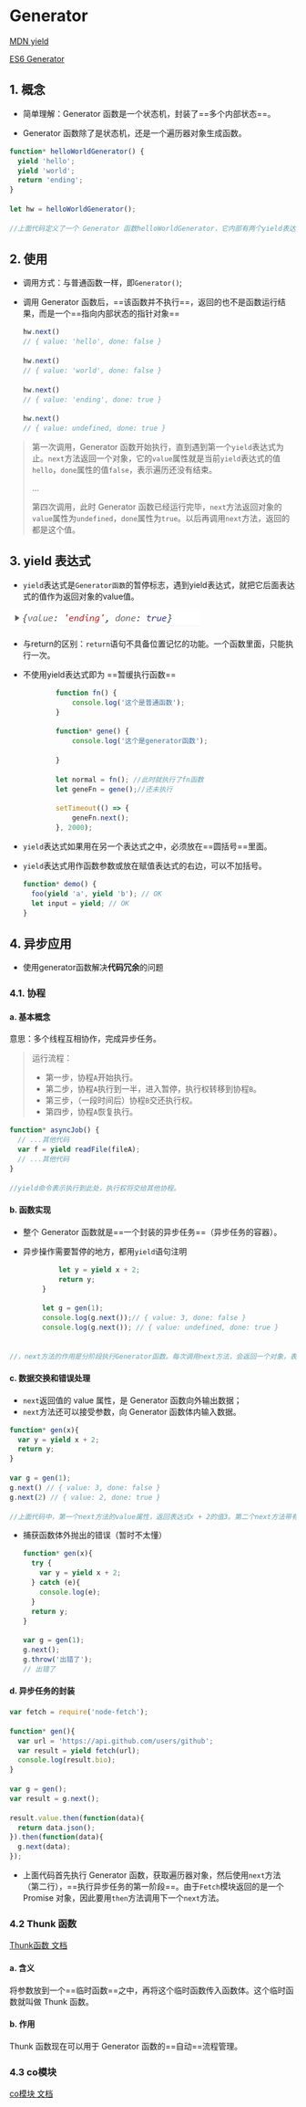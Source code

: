 # Generator

[MDN yield](https://developer.mozilla.org/zh-CN/docs/Web/JavaScript/Reference/Operators/yield)

[ES6 Generator ](https://es6.ruanyifeng.com/#docs/generator)

## 1. 概念

+ 简单理解：Generator 函数是一个状态机，封装了==多个内部状态==。

+ Generator 函数除了是状态机，还是一个遍历器对象生成函数。

```javascript
function* helloWorldGenerator() {
  yield 'hello';
  yield 'world';
  return 'ending';
}

let hw = helloWorldGenerator();

//上面代码定义了一个 Generator 函数helloWorldGenerator，它内部有两个yield表达式（hello和world），即该函数有三个状态：hello，world 和 return 语句（结束执行）。
```

## 2. 使用

+ 调用方式：与普通函数一样，即`Generator()`;

+ 调用 Generator 函数后，==该函数并不执行==，返回的也不是函数运行结果，而是一个==指向内部状态的指针对象==

  ```javascript
  hw.next()
  // { value: 'hello', done: false }
  
  hw.next()
  // { value: 'world', done: false }
  
  hw.next()
  // { value: 'ending', done: true }
  
  hw.next()
  // { value: undefined, done: true }
  ```

> 第一次调用，Generator 函数开始执行，直到遇到第一个`yield`表达式为止。`next`方法返回一个对象，它的`value`属性就是当前`yield`表达式的值`hello`，`done`属性的值`false`，表示遍历还没有结束。
>
> ...
>
> 第四次调用，此时 Generator 函数已经运行完毕，`next`方法返回对象的`value`属性为`undefined`，`done`属性为`true`。以后再调用`next`方法，返回的都是这个值。



## 3. yield 表达式

+ `yield`表达式是`Generator函数`的暂停标志，遇到yield表达式，就把它后面表达式的值作为返回对象的value值。

![image-20220527001134289](https://raw.githubusercontent.com/cwscrsj/typoraImges/main/img/202205270011377.png)

+ 与return的区别：`return`语句不具备位置记忆的功能。一个函数里面，只能执行一次。

+ 不使用yield表达式即为 ==暂缓执行函数==

  ```javascript
          function fn() {
              console.log('这个是普通函数');
          }
  
          function* gene() {
              console.log('这个是generator函数');
  
          }
  
          let normal = fn(); //此时就执行了fn函数
          let geneFn = gene();//还未执行
  
          setTimeout(() => {
              geneFn.next();
          }, 2000);
  ```

+ `yield`表达式如果用在另一个表达式之中，必须放在==圆括号==里面。

+ `yield`表达式用作函数参数或放在赋值表达式的右边，可以不加括号。

  ```javascript
  function* demo() {
    foo(yield 'a', yield 'b'); // OK
    let input = yield; // OK
  }
  ```

  

## 4. 异步应用

+ 使用generator函数解决**代码冗余**的问题

### 4.1. 协程

#### a. 基本概念

意思：多个线程互相协作，完成异步任务。

> 运行流程：
>
> - 第一步，协程`A`开始执行。
> - 第二步，协程`A`执行到一半，进入暂停，执行权转移到协程`B`。
> - 第三步，（一段时间后）协程`B`交还执行权。
> - 第四步，协程`A`恢复执行。



```javascript
function* asyncJob() {
  // ...其他代码
  var f = yield readFile(fileA);
  // ...其他代码
}

//yield命令表示执行到此处，执行权将交给其他协程。
```

#### b. 函数实现

+ 整个 Generator 函数就是==一个封装的异步任务==（异步任务的容器）。

+ 异步操作需要暂停的地方，都用`yield`语句注明

```javascript
            let y = yield x + 2;
            return y;
        }

        let g = gen(1);
        console.log(g.next());// { value: 3, done: false }
        console.log(g.next()); // { value: undefined, done: true }


//，next方法的作用是分阶段执行Generator函数。每次调用next方法，会返回一个对象，表示当前阶段的信息（value属性和done属性）。value属性是yield语句后面表达式的值，表示当前阶段的值；done属性是一个布尔值，表示 Generator 函数是否执行完毕，即是否还有下一个阶段。
```

#### c. 数据交换和错误处理

+ `next`返回值的 value 属性，是 Generator 函数向外输出数据；
+ `next`方法还可以接受参数，向 Generator 函数体内输入数据。

```javascript
function* gen(x){
  var y = yield x + 2;
  return y;
}

var g = gen(1);
g.next() // { value: 3, done: false }
g.next(2) // { value: 2, done: true }

//上面代码中，第一个next方法的value属性，返回表达式x + 2的值3。第二个next方法带有参数2，这个参数可以传入 Generator 函数，作为上个阶段异步任务的返回结果，被函数体内的变量y接收。因此，这一步的value属性，返回的就是2（变量y的值）。
```

+ 捕获函数体外抛出的错误（暂时不太懂）

  ```javascript
  function* gen(x){
    try {
      var y = yield x + 2;
    } catch (e){
      console.log(e);
    }
    return y;
  }
  
  var g = gen(1);
  g.next();
  g.throw('出错了');
  // 出错了
  ```

  

#### d. 异步任务的封装

```javascript
var fetch = require('node-fetch');

function* gen(){
  var url = 'https://api.github.com/users/github';
  var result = yield fetch(url);
  console.log(result.bio);
}

var g = gen();
var result = g.next();

result.value.then(function(data){
  return data.json();
}).then(function(data){
  g.next(data);
});
```

+ 上面代码首先执行 Generator 函数，获取遍历器对象，然后使用`next`方法（第二行），==执行异步任务的第一阶段==。由于`Fetch`模块返回的是一个 Promise 对象，因此要用`then`方法调用下一个`next`方法。

### 4.2 Thunk 函数

[Thunk函数 文档](https://es6.ruanyifeng.com/#docs/generator-async#Generator-%E5%87%BD%E6%95%B0)

#### a. 含义

将参数放到一个==临时函数==之中，再将这个临时函数传入函数体。这个临时函数就叫做 Thunk 函数。

#### b. 作用

Thunk 函数现在可以用于 Generator 函数的==自动==流程管理。

### 4.3 co模块

[co模块 文档](https://es6.ruanyifeng.com/#docs/generator-async#Generator-%E5%87%BD%E6%95%B0)

####  
